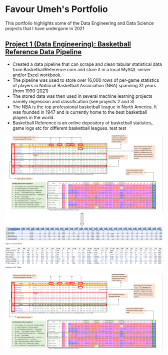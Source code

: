 # Favour Umeh's Portfolio
This portfolio highlights some of the Data Engineering and Data Science projects that I have undergone in 2021

## [Project 1 (Data Engineering): Basketball Reference Data Pipeline](https://github.com/favourumeh/DATA-PIPELINE)
- Created a data pipeline that can scrape and clean tabular statistical data from BasketballReference.com and store it in a local MySQL server and/or Excel workbook. 
- The pipeline was used to store over 16,000 rows of per-game statistics of players in National Basketball Association (NBA) spanning 31 years (from 1990-2021)
- The stored data was then used in several machine learning projects namely regression and classification (see projects 2 and 3)  
- The NBA is the top professional basketball league in North America. It was founded in 1947 and is currently home to the best basketball players in the world. 
- Basketball Reference is an online depository of basketball statistics, game logs etc for different basketball leagues. test test


![](/Cleaning%20Actions.png)
![](https://github.com/favourumeh/DATA-PIPELINE/blob/main/Excel%20file%20example.png)

![](/images/Cleaning%20Actions.png)
